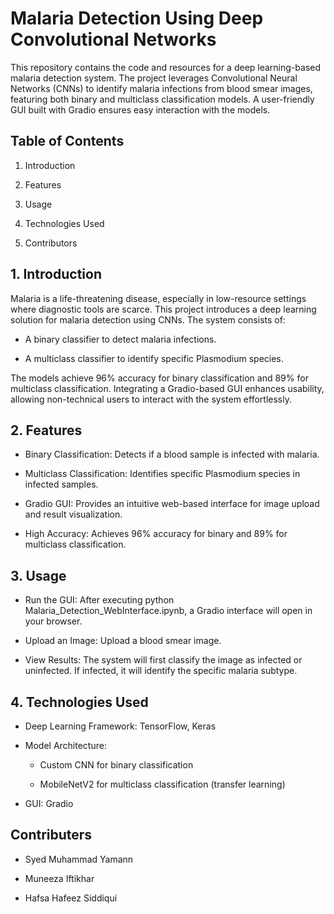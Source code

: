 # Malaria Detection Using Deep Convolutional Networks
This repository contains the code and resources for a deep learning-based malaria detection system. The project leverages Convolutional Neural Networks (CNNs) to identify malaria infections from blood smear images, featuring both binary and multiclass classification models. A user-friendly GUI built with Gradio ensures easy interaction with the models.

## Table of Contents
  1. Introduction

  2. Features

  3. Usage

  4. Technologies Used

  5. Contributors

## 1. Introduction 
Malaria is a life-threatening disease, especially in low-resource settings where diagnostic tools are scarce. This project introduces a deep learning solution for malaria detection using CNNs. The system consists of:

  - A binary classifier to detect malaria infections.

  - A multiclass classifier to identify specific Plasmodium species.

The models achieve 96% accuracy for binary classification and 89% for multiclass classification. Integrating a Gradio-based GUI enhances usability, allowing non-technical users to interact with the system effortlessly.

## 2. Features 
- Binary Classification: Detects if a blood sample is infected with malaria.

- Multiclass Classification: Identifies specific Plasmodium species in infected samples.

- Gradio GUI: Provides an intuitive web-based interface for image upload and result visualization.

- High Accuracy: Achieves 96% accuracy for binary and 89% for multiclass classification.

## 3. Usage 
- Run the GUI: After executing python Malaria_Detection_WebInterface.ipynb, a Gradio interface will open in your browser.

- Upload an Image: Upload a blood smear image.

- View Results: The system will first classify the image as infected or uninfected. If infected, it will identify the specific malaria subtype.

## 4. Technologies Used 
- Deep Learning Framework: TensorFlow, Keras

- Model Architecture:

    + Custom CNN for binary classification

    + MobileNetV2 for multiclass classification (transfer learning)

- GUI: Gradio

## Contributers 
- Syed Muhammad Yamann

- Muneeza Iftikhar

- Hafsa Hafeez Siddiqui




